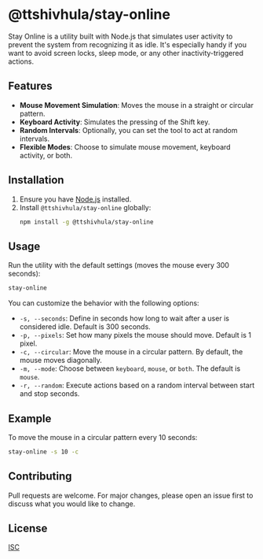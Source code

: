 # @ttshivhula/stay-online

Stay Online is a utility built with Node.js that simulates user activity to prevent the system from recognizing it as idle. It's especially handy if you want to avoid screen locks, sleep mode, or any other inactivity-triggered actions.

## Features

- **Mouse Movement Simulation**: Moves the mouse in a straight or circular pattern.
- **Keyboard Activity**: Simulates the pressing of the Shift key.
- **Random Intervals**: Optionally, you can set the tool to act at random intervals.
- **Flexible Modes**: Choose to simulate mouse movement, keyboard activity, or both.

## Installation

1. Ensure you have [Node.js](https://nodejs.org/) installed.
2. Install `@ttshivhula/stay-online` globally:
   ```bash
   npm install -g @ttshivhula/stay-online
   ```

## Usage

Run the utility with the default settings (moves the mouse every 300 seconds):
```bash
stay-online
```

You can customize the behavior with the following options:

- `-s, --seconds`: Define in seconds how long to wait after a user is considered idle. Default is 300 seconds.
- `-p, --pixels`: Set how many pixels the mouse should move. Default is 1 pixel.
- `-c, --circular`: Move the mouse in a circular pattern. By default, the mouse moves diagonally.
- `-m, --mode`: Choose between `keyboard`, `mouse`, or `both`. The default is `mouse`.
- `-r, --random`: Execute actions based on a random interval between start and stop seconds.

## Example

To move the mouse in a circular pattern every 10 seconds:
```bash
stay-online -s 10 -c
```

## Contributing

Pull requests are welcome. For major changes, please open an issue first to discuss what you would like to change.

## License

[ISC](https://choosealicense.com/licenses/isc/)
